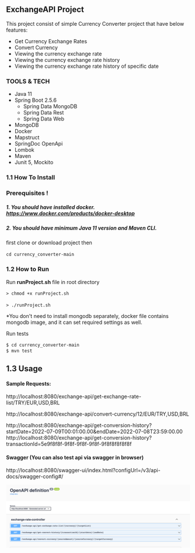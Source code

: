 ## ExchangeAPI Project
This project consist of simple Currency Converter project that have below features:

- Get Currency Exchange Rates
- Convert Currency
- Viewing the currency exchange rate
- Viewing the currency exchange rate history
- Viewing the currency exchange rate history of specific date

### TOOLS & TECH
- Java 11
- Spring Boot 2.5.6
    - Spring Data MongoDB
    - Spring Data Rest
    - Spring Data Web
- MongoDB
- Docker
- Mapstruct
- SpringDoc OpenApi
- Lombok
- Maven
- Junit 5, Mockito

### 1.1 How To Install
### Prerequisites !
##### 1. You should have installed docker. https://www.docker.com/products/docker-desktop
##### 2. You should have minimum Java 11 version and Maven CLI.

first clone or download project then

`cd currency_converter-main`

### 1.2 How to Run
Run **runProject.sh** file in root directory

    > chmod +x runProject.sh 
    
    > ./runProject.sh

*You don't need to install mongodb separately, docker file contains mongodb image, and it can set required settings as well.

Run tests
```
$ cd currency_converter-main
$ mvn test
```

## 1.3 Usage  

#### Sample Requests:  #####
http://localhost:8080/exchange-api/get-exchange-rate-list/TRY/EUR,USD,BRL

http://localhost:8080/exchange-api/convert-currency/12/EUR/TRY,USD,BRL

http://localhost:8080/exchange-api/get-conversion-history?startDate=2022-07-09T00:01:00.00&endDate=2022-07-08T23:59:00.00
http://localhost:8080/exchange-api/get-conversion-history?transactionId=5e9f8f8f-9f8f-9f8f-9f8f-9f8f8f8f8f8f


#### Swagger (You can also test api via swagger in browser)
http://localhost:8080/swagger-ui/index.html?configUrl=/v3/api-docs/swagger-config#/


![img.png](img.png)